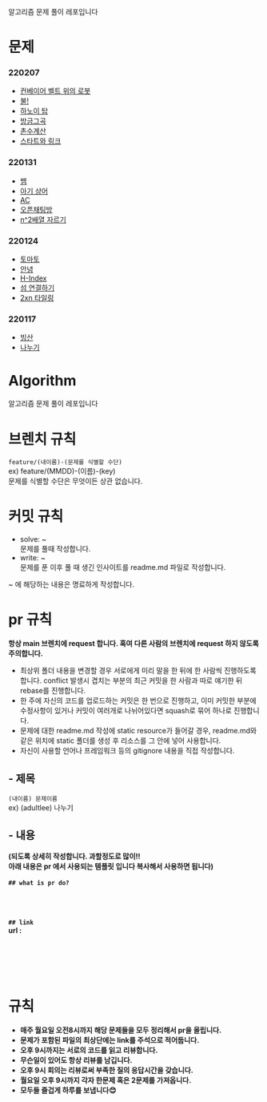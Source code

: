 알고리즘 문제 풀이 레포입니다

# 문제
### 220207
+ [컨베이어 벨트 위의 로봇](https://www.acmicpc.net/problem/20055)
+ [불!](https://www.acmicpc.net/problem/4179)
+ [하노이 탑](https://www.acmicpc.net/problem/1914)
+ [방금그곡](https://programmers.co.kr/learn/courses/30/lessons/17683)
+ [촌수계산](https://www.acmicpc.net/problem/2644)
+ [스타트와 링크](https://www.acmicpc.net/problem/14889)

### 220131
+ [뱀](https://www.acmicpc.net/problem/3190)
+ [아기 상어](https://www.acmicpc.net/problem/16236)
+ [AC](https://www.acmicpc.net/problem/5430)
+ [오픈채팅방](https://programmers.co.kr/learn/courses/30/lessons/42888)
+ [n^2배열 자르기](https://programmers.co.kr/learn/courses/30/lessons/87390)

### 220124
+ [토마토](https://www.acmicpc.net/problem/7576)
+ [안녕](https://www.acmicpc.net/problem/1535)
+ [H-Index](https://programmers.co.kr/learn/courses/30/lessons/42747)
+ [섬 연결하기](https://programmers.co.kr/learn/courses/30/lessons/42861)
+ [2xn 타일링](https://www.acmicpc.net/problem/11726)

### 220117
+ [빙산](https://www.acmicpc.net/problem/2573)
+ [나누기](https://www.acmicpc.net/problem/21757)

# Algorithm

알고리즘 문제 풀이 레포입니다

# 브렌치 규칙

`feature/(내이름)-(문제를 식별할 수단)`
<br/> ex) feature/(MMDD)-(이름)-(key)
<br/> 문제를 식별할 수단은 무엇이든 상관 없습니다.

# 커밋 규칙

- solve: ~
  <br/>문제를 풀때 작성합니다.
- write: ~
  <br/>문제를 푼 이후 풀 때 생긴 인사이트를 readme.md 파일로 작성합니다.

~ 에 해당하는 내용은 명료하게 작성합니다.

# pr 규칙

<b>항상 main 브렌치에 request 합니다. 혹여 다른 사람의 브렌치에 request 하지 않도록 주의합니다.</b>

- 최상위 폴더 내용을 변경할 경우 서로에게 미리 말을 한 뒤에 한 사람씩 진행하도록 합니다. conflict 발생시 겹치는 부분의 최근 커밋을 한 사람과 따로 얘기한 뒤 rebase를 진행합니다.
- 한 주에 자신의 코드를 업로드하는 커밋은 한 번으로 진행하고, 이미 커밋한 부분에 수정사항이 있거나 커밋이 여러개로 나뉘어있다면 squash로 묶어 하나로 진행합니다.
- 문제에 대한 readme.md 작성에 static resource가 들어갈 경우, readme.md와 같은 위치에 static 폴더를 생성 후 리소스를 그 안에 넣어 사용합니다.
- 자신이 사용할 언어나 프레임워크 등의 gitignore 내용을 직접 작성합니다.

## - 제목

`(내이름) 문제이름`
<br/> ex) (adultlee) 나누기

## - 내용

<b>(되도록 상세히 작성합니다. 과할정도로 많이!!<br/> 아래 내용은 pr 에서 사용되는 템플릿 입니다 복사해서 사용하면 됩니다)<br/><br/>
`## what is pr do?`
<br/><br/><br/><br/>

`## link`<br/>
url :

<br/><br/><br/><br/>

# 규칙

- 매주 월요일 오전8시까지 해당 문제들을 모두 정리해서 pr을 올립니다.
- 문제가 포함된 파일의 최상단에는 link를 주석으로 적어둡니다.
- 오후 9시까지는 서로의 코드를 읽고 리뷰합니다.
- 무슨일이 있어도 항상 리뷰를 남깁니다.
- 오후 9시 회의는 리뷰로써 부족한 질의 응답시간을 갖습니다.
- 월요일 오후 9시까지 각자 한문제 혹은 2문제를 가져옵니다.
- 모두들 즐겁게 하루를 보냅니다😊
